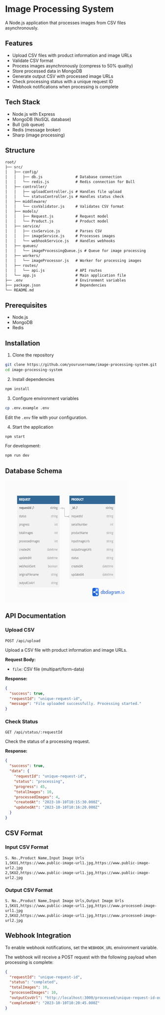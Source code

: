 # Image Processing System

A Node.js application that processes images from CSV files asynchronously.

## Features

- Upload CSV files with product information and image URLs
- Validate CSV format
- Process images asynchronously (compress to 50% quality)
- Store processed data in MongoDB
- Generate output CSV with processed image URLs
- Check processing status with a unique request ID
- Webhook notifications when processing is complete

## Tech Stack

- Node.js with Express
- MongoDB (NoSQL database)
- Bull (job queue)
- Redis (message broker)
- Sharp (image processing)

## Structure

```
root/
├── src/
│   ├── config/
│   │   ├── db.js               # Database connection
│   │   └── redis.js            # Redis connection for Bull
│   ├── controller/
│   │   ├── uploadController.js # Handles file upload
│   │   └── statusController.js # Handles status check
│   ├── middleware/
│   │   └── csvValidator.js     # Validates CSV format
│   ├── models/
│   │   ├── Request.js          # Request model
│   │   └── Product.js          # Product model
│   ├── service/
│   │   ├── csvService.js       # Parses CSV
│   │   ├── imageService.js     # Processes images
│   │   └── webhookService.js   # Handles webhooks
│   ├── queues/
│   │   └── imageProcessingQueue.js # Queue for image processing
│   ├── workers/
│   │   └── imageProcessor.js   # Worker for processing images
│   ├── routes/
│   │   └── api.js              # API routes
│   └── app.js                  # Main application file
├── .env                        # Environment variables
├── package.json                # Dependencies
└── README.md
```

## Prerequisites

- Node.js
- MongoDB
- Redis

## Installation

1. Clone the repository
```bash
git clone https://github.com/yourusername/image-processing-system.git
cd image-processing-system
```

2. Install dependencies
```bash
npm install
```

3. Configure environment variables
```bash
cp .env.example .env
```
Edit the `.env` file with your configuration.

4. Start the application
```bash
npm start
```

For development:
```bash
npm run dev
```

## Database Schema

<img src="./databaseSchema.png" alt="DB Schema" width="400" height="400" align="center">

## API Documentation

### Upload CSV

```
POST /api/upload
```

Upload a CSV file with product information and image URLs.

**Request Body:**
- `file`: CSV file (multipart/form-data)

**Response:**
```json
{
  "success": true,
  "requestId": "unique-request-id",
  "message": "File uploaded successfully. Processing started."
}
```

### Check Status

```
GET /api/status/:requestId
```

Check the status of a processing request.

**Response:**
```json
{
  "success": true,
  "data": {
    "requestId": "unique-request-id",
    "status": "processing",
    "progress": 45,
    "totalImages": 10,
    "processedImages": 4,
    "createdAt": "2023-10-10T10:15:30.000Z",
    "updatedAt": "2023-10-10T10:16:20.000Z"
  }
}
```

## CSV Format

### Input CSV Format
```
S. No.,Product Name,Input Image Urls
1,SKU1,https://www.public-image-url1.jpg,https://www.public-image-url2.jpg
2,SKU2,https://www.public-image-url1.jpg,https://www.public-image-url2.jpg
```

### Output CSV Format
```
S. No.,Product Name,Input Image Urls,Output Image Urls
1,SKU1,https://www.public-image-url1.jpg,https://www.processed-image-url1.jpg
2,SKU2,https://www.public-image-url1.jpg,https://www.processed-image-url2.jpg
```

## Webhook Integration

To enable webhook notifications, set the `WEBHOOK_URL` environment variable.

The webhook will receive a POST request with the following payload when processing is complete:

```json
{
  "requestId": "unique-request-id",
  "status": "completed",
  "totalImages": 10,
  "processedImages": 10,
  "outputCsvUrl": "http://localhost:3000/processed/unique-request-id-output.csv",
  "completedAt": "2023-10-10T10:20:45.000Z"
}
```
